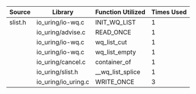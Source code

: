 | Source | Library | Function Utilized | Times Used |
|--------|---------|-------------------|------------|
| slist.h | io_uring/io-wq.c | INIT_WQ_LIST | 1 |
| | io_uring/advise.c | READ_ONCE | 1 |
| | io_uring/io-wq.c | wq_list_cut | 1 |
| | io_uring/io-wq.c | wq_list_empty | 1 |
| | io_uring/cancel.c | container_of | 1 |
| | io_uring/slist.h | __wq_list_splice | 1 |
| | io_uring/io_uring.c | WRITE_ONCE | 3 |